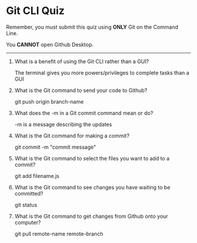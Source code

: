 # Git CLI Quiz

Remember, you must submit this quiz using __ONLY__ Git on the Command Line.

You __CANNOT__ open Github Desktop.

---

1. What is a benefit of using the Git CLI rather than a GUI?

   The terminal gives you more powers/privileges to complete tasks than a GUI

2. What is the Git command to send your code to Github?

    git push origin branch-name

3. What does the -m in a Git commit command mean or do?

   -m is a message describing the updates

4. What is the Git command for making a commit?

    git commit -m "commit message"

5. What is the Git command to select the files you want to add to a commit?

    git add filename.js

6. What is the Git command to see changes you have waiting to be committed?

    git status

7. What is the Git command to get changes from Github onto your computer?

    git pull remote-name remote-branch
